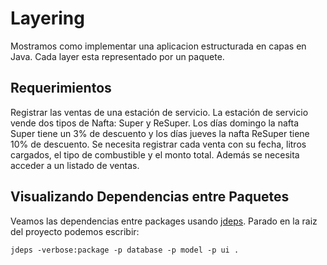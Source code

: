 # Layering

Mostramos como implementar una aplicacion estructurada en capas en Java. Cada layer esta representado por un paquete.

## Requerimientos

Registrar las ventas de una estación de servicio. La estación de servicio vende dos tipos de Nafta: Super y ReSuper.
Los días domingo la nafta Super tiene un 3% de descuento y los días jueves la nafta ReSuper tiene 10% de descuento.
Se necesita registrar cada venta con su fecha, litros cargados, el tipo de combustible y el monto total.
Además se necesita acceder a un listado de ventas.

## Visualizando Dependencias entre Paquetes

Veamos las dependencias entre packages
usando [jdeps](https://docs.oracle.com/javase/8/docs/technotes/tools/unix/jdeps.html). Parado en la raiz del proyecto
podemos escribir:

`jdeps -verbose:package -p database -p model -p ui .` 